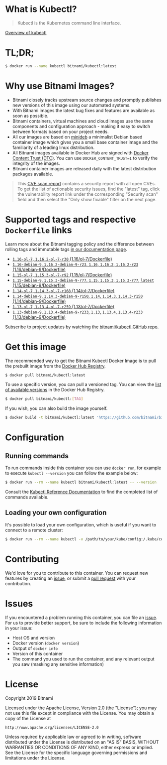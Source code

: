 
# What is Kubectl?

> Kubectl is the Kubernetes command line interface.

[Overview of kubectl](https://kubernetes.io/docs/reference/kubectl/overview/)

# TL;DR;

```bash
$ docker run --name kubectl bitnami/kubectl:latest
```

# Why use Bitnami Images?

* Bitnami closely tracks upstream source changes and promptly publishes new versions of this image using our automated systems.
* With Bitnami images the latest bug fixes and features are available as soon as possible.
* Bitnami containers, virtual machines and cloud images use the same components and configuration approach - making it easy to switch between formats based on your project needs.
* All our images are based on [minideb](https://github.com/bitnami/minideb) a minimalist Debian based container image which gives you a small base container image and the familiarity of a leading linux distribution.
* All Bitnami images available in Docker Hub are signed with [Docker Content Trust (DTC)](https://docs.docker.com/engine/security/trust/content_trust/). You can use `DOCKER_CONTENT_TRUST=1` to verify the integrity of the images.
* Bitnami container images are released daily with the latest distribution packages available.


> This [CVE scan report](https://quay.io/repository/bitnami/kubectl?tab=tags) contains a security report with all open CVEs. To get the list of actionable security issues, find the "latest" tag, click the vulnerability report link under the corresponding "Security scan" field and then select the "Only show fixable" filter on the next page.

# Supported tags and respective `Dockerfile` links

Learn more about the Bitnami tagging policy and the difference between rolling tags and immutable tags [in our documentation page](https://docs.bitnami.com/containers/how-to/understand-rolling-tags-containers/).


* [`1.16-ol-7`, `1.16.2-ol-7-r30` (1.16/ol-7/Dockerfile)](https://github.com/bitnami/bitnami-docker-kubectl/blob/1.16.2-ol-7-r30/1.16/ol-7/Dockerfile)
* [`1.16-debian-9`, `1.16.2-debian-9-r23`, `1.16`, `1.16.2`, `1.16.2-r23` (1.16/debian-9/Dockerfile)](https://github.com/bitnami/bitnami-docker-kubectl/blob/1.16.2-debian-9-r23/1.16/debian-9/Dockerfile)
* [`1.15-ol-7`, `1.15.3-ol-7-r92` (1.15/ol-7/Dockerfile)](https://github.com/bitnami/bitnami-docker-kubectl/blob/1.15.3-ol-7-r92/1.15/ol-7/Dockerfile)
* [`1.15-debian-9`, `1.15.3-debian-9-r77`, `1.15`, `1.15.3`, `1.15.3-r77`, `latest` (1.15/debian-9/Dockerfile)](https://github.com/bitnami/bitnami-docker-kubectl/blob/1.15.3-debian-9-r77/1.15/debian-9/Dockerfile)
* [`1.14-ol-7`, `1.14.3-ol-7-r168` (1.14/ol-7/Dockerfile)](https://github.com/bitnami/bitnami-docker-kubectl/blob/1.14.3-ol-7-r168/1.14/ol-7/Dockerfile)
* [`1.14-debian-9`, `1.14.3-debian-9-r150`, `1.14`, `1.14.3`, `1.14.3-r150` (1.14/debian-9/Dockerfile)](https://github.com/bitnami/bitnami-docker-kubectl/blob/1.14.3-debian-9-r150/1.14/debian-9/Dockerfile)
* [`1.13-ol-7`, `1.13.4-ol-7-r259` (1.13/ol-7/Dockerfile)](https://github.com/bitnami/bitnami-docker-kubectl/blob/1.13.4-ol-7-r259/1.13/ol-7/Dockerfile)
* [`1.13-debian-9`, `1.13.4-debian-9-r233`, `1.13`, `1.13.4`, `1.13.4-r233` (1.13/debian-9/Dockerfile)](https://github.com/bitnami/bitnami-docker-kubectl/blob/1.13.4-debian-9-r233/1.13/debian-9/Dockerfile)

Subscribe to project updates by watching the [bitnami/kubectl GitHub repo](https://github.com/bitnami/bitnami-docker-kubectl).

# Get this image

The recommended way to get the Bitnami Kubectl Docker Image is to pull the prebuilt image from the [Docker Hub Registry](https://hub.docker.com/r/bitnami/kubectl).

```bash
$ docker pull bitnami/kubectl:latest
```

To use a specific version, you can pull a versioned tag. You can view the [list of available versions](https://hub.docker.com/r/bitnami/kubectl/tags/) in the Docker Hub Registry.

```bash
$ docker pull bitnami/kubectl:[TAG]
```

If you wish, you can also build the image yourself.

```bash
$ docker build -t bitnami/kubectl:latest 'https://github.com/bitnami/bitnami-docker-kubectl.git#master:1.15/debian-9'
```

# Configuration

## Running commands

To run commands inside this container you can use `docker run`, for example to execute `kubectl --version` you can follow the example below:

```bash
$ docker run --rm --name kubectl bitnami/kubectl:latest -- --version
```

Consult the [Kubectl Reference Documentation](https://kubernetes.io/docs/reference/generated/kubectl/kubectl-commands) to find the completed list of commands available.

## Loading your own configuration

It's possible to load your own configuration, which is useful if you want to connect to a remote cluster:

```bash
$ docker run --rm --name kubectl -v /path/to/your/kube/config:/.kube/config bitnami/kubectl:latest
```

# Contributing

We'd love for you to contribute to this container. You can request new features by creating an [issue](https://github.com/bitnami/bitnami-docker-kubectl/issues), or submit a [pull request](https://github.com/bitnami/bitnami-docker-kubectl/pulls) with your contribution.

# Issues

If you encountered a problem running this container, you can file an [issue](https://github.com/bitnami/bitnami-docker-kubectl/issues). For us to provide better support, be sure to include the following information in your issue:

- Host OS and version
- Docker version (`docker version`)
- Output of `docker info`
- Version of this container
- The command you used to run the container, and any relevant output you saw (masking any sensitive information)

# License

Copyright 2019 Bitnami

Licensed under the Apache License, Version 2.0 (the "License");
you may not use this file except in compliance with the License.
You may obtain a copy of the License at

    http://www.apache.org/licenses/LICENSE-2.0

Unless required by applicable law or agreed to in writing, software
distributed under the License is distributed on an "AS IS" BASIS,
WITHOUT WARRANTIES OR CONDITIONS OF ANY KIND, either express or implied.
See the License for the specific language governing permissions and
limitations under the License.
